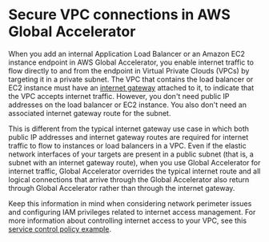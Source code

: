 # Secure VPC connections in AWS Global Accelerator<a name="secure-vpc-connections"></a>

When you add an internal Application Load Balancer or an Amazon EC2 instance endpoint in AWS Global Accelerator, you enable internet traffic to flow directly to and from the endpoint in Virtual Private Clouds \(VPCs\) by targeting it in a private subnet\. The VPC that contains the load balancer or EC2 instance must have an [internet gateway](https://docs.aws.amazon.com/vpc/latest/userguide/VPC_Internet_Gateway.html) attached to it, to indicate that the VPC accepts internet traffic\. However, you don't need public IP addresses on the load balancer or EC2 instance\. You also don't need an associated internet gateway route for the subnet\.

This is different from the typical internet gateway use case in which both public IP addresses and internet gateway routes are required for internet traffic to flow to instances or load balancers in a VPC\. Even if the elastic network interfaces of your targets are present in a public subnet \(that is, a subnet with an internet gateway route\), when you use Global Accelerator for internet traffic, Global Accelerator overrides the typical internet route and all logical connections that arrive through the Global Accelerator also return through Global Accelerator rather than through the internet gateway\.

Keep this information in mind when considering network perimeter issues and configuring IAM privileges related to internet access management\. For more information about controlling internet access to your VPC, see this [ service control policy example](https://docs.aws.amazon.com/organizations/latest/userguide/orgs_manage_policies_example-scps.html#example_scp_5)\.